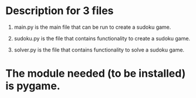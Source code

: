 # Description for 3 files

1. main.py is the main file that can be run to create a sudoku game.

2. sudoku.py is the file that contains functionality to create a sudoku game.

3. solver.py is the file that contains functionality to solve a sudoku game.

# The module needed (to be installed) is pygame.
